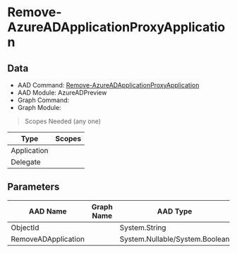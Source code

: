 # Remove-AzureADApplicationProxyApplication

> 

## Data

+ AAD Command: [Remove-AzureADApplicationProxyApplication](https://docs.microsoft.com/en-us/powershell/module/AzureADPreview/Remove-AzureADApplicationProxyApplication)
+ AAD Module: AzureADPreview
+ Graph Command: []()
+ Graph Module: 

> Scopes Needed (any one)

|Type|Scopes|
|---|---|
|Application||
|Delegate||

## Parameters

|AAD Name|Graph Name|AAD Type|Graph Type|Infos|
|---|---|---|---|---|
|ObjectId||System.String|||
|RemoveADApplication||System.Nullable/System.Boolean|||

